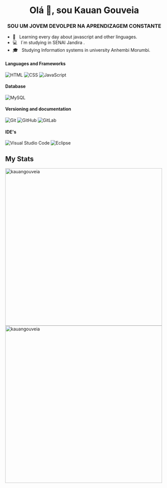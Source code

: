 <h1 align = "center"> Olá 👋, sou Kauan Gouveia </h1>
<h3 align = "center"> SOU UM JOVEM DEVOLPER NA APRENDIZAGEM CONSTANTE </h3>

- 💪 &nbsp; Learning every day about javascript and other linguages.
- 💻 &nbsp; I´m studying in SENAI Jandira .
- 🎓 &nbsp; Studying Information systems in university Anhembi Morumbi.

#### Languages and Frameworks
  ![HTML](https://img.shields.io/badge/HTML5-E34F26?style=for-the-badge&logo=html5&logoColor=white)
  ![CSS](https://img.shields.io/badge/CSS3-1572B6?style=for-the-badge&logo=css3&logoColor=white)
  ![JavaScript](https://img.shields.io/badge/JavaScript-F7DF1E?style=for-the-badge&logo=javascript&logoColor=black)
 
#### Database
  ![MySQL](https://img.shields.io/badge/MySQL-00000F?style=for-the-badge&logo=mysql&logoColor=white)

#### Versioning and documentation
  ![Git](https://img.shields.io/badge/Git-F05032?style=for-the-badge&logo=git&logoColor=white)
  ![GitHub](https://img.shields.io/badge/GitHub-100000?style=for-the-badge&logo=github&logoColor=white)
  ![GitLab](https://img.shields.io/badge/GitLab-330F63?style=for-the-badge&logo=gitlab&logoColor=white)

  
#### IDE's
  ![Visual Studio Code](https://img.shields.io/badge/Visual_Studio_Code-0078D4?style=for-the-badge&logo=visual%20studio%20code&logoColor=white)
  ![Eclipse](https://img.shields.io/badge/Eclipse-2C2255?style=for-the-badge&logo=eclipse&logoColor=white)
  
## My Stats



<p> <img align = "left" width = "500px" src = "https://github-readme-stats.vercel.app/api/top-langs?username=kauangouveia&show_icons=true&locale=en&layout=compact" alt = "kauangouveia" /> </p>

<p><img align = "center" width = "500px" src = "https://github-readme-stats.vercel.app/api?username=kauangouveia&show_icons=true&theme=onedark&locale=en" alt = "kauangouveia" /> </p>
